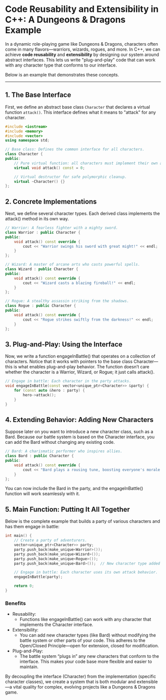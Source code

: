 # Code Reusability and Extensibility in C++: A Dungeons & Dragons Example

In a dynamic role-playing game like Dungeons & Dragons, characters often come in many flavors—warriors, wizards, rogues, and more. In C++, we can achieve **code reusability** and **extensibility** by designing our system around abstract interfaces. This lets us write "plug-and-play" code that can work with any character type that conforms to our interface.

Below is an example that demonstrates these concepts.

---

## 1. The Base Interface

First, we define an abstract base class `Character` that declares a virtual function `attack()`. This interface defines what it means to "attack" for any character.

```cpp
#include <iostream>
#include <memory>
#include <vector>
using namespace std;

// Base class: Defines the common interface for all characters.
class Character {
public:
    // Pure virtual function: all characters must implement their own attack behavior.
    virtual void attack() const = 0;

    // Virtual destructor for safe polymorphic cleanup.
    virtual ~Character() {}
};
```

## 2. Concrete Implementations

Next, we define several character types. Each derived class implements the attack() method in its own way.

```cpp
// Warrior: A fearless fighter with a mighty sword.
class Warrior : public Character {
public:
    void attack() const override {
        cout << "Warrior swings his sword with great might!" << endl;
    }
};

// Wizard: A master of arcane arts who casts powerful spells.
class Wizard : public Character {
public:
    void attack() const override {
        cout << "Wizard casts a blazing fireball!" << endl;
    }
};

// Rogue: A stealthy assassin striking from the shadows.
class Rogue : public Character {
public:
    void attack() const override {
        cout << "Rogue strikes swiftly from the darkness!" << endl;
    }
};
```

## 3. Plug-and-Play: Using the Interface

Now, we write a function engageInBattle() that operates on a collection of characters. Notice that it works with pointers to the base class Character—this is what enables plug-and-play behavior. The function doesn’t care whether the character is a Warrior, Wizard, or Rogue; it just calls attack().

```cpp
// Engage in battle: Each character in the party attacks.
void engageInBattle(const vector<unique_ptr<Character>> &party) {
    for (const auto &hero : party) {
        hero->attack();
    }
}
```

## 4. Extending Behavior: Adding New Characters

Suppose later on you want to introduce a new character class, such as a Bard. Because our battle system is based on the Character interface, you can add the Bard without changing any existing code.

```cpp
// Bard: A charismatic performer who inspires allies.
class Bard : public Character {
public:
    void attack() const override {
        cout << "Bard plays a rousing tune, boosting everyone's morale!" << endl;
    }
};
```

You can now include the Bard in the party, and the engageInBattle() function will work seamlessly with it.

## 5. Main Function: Putting It All Together

Below is the complete example that builds a party of various characters and has them engage in battle:

```cpp
int main() {
    // Create a party of adventurers.
    vector<unique_ptr<Character>> party;
    party.push_back(make_unique<Warrior>());
    party.push_back(make_unique<Wizard>());
    party.push_back(make_unique<Rogue>());
    party.push_back(make_unique<Bard>());  // New character type added later.

    // Engage in battle: Each character uses its own attack behavior.
    engageInBattle(party);

    return 0;
}
```

### Benefits

- Reusability:
  - Functions like engageInBattle() can work with any character that implements the Character interface.
- Extensibility:
  - You can add new character types (like Bard) without modifying the battle system or other parts of your code. This adheres to the Open/Closed Principle—open for extension, closed for modification.
- Plug-and-Play:
  - The battle system “plugs in” any new characters that conform to the interface. This makes your code base more flexible and easier to maintain.

By decoupling the interface (Character) from the implementation (specific character classes), we create a system that is both modular and extensible—a vital quality for complex, evolving projects like a Dungeons & Dragons game.
